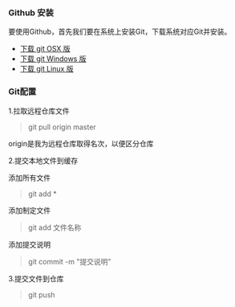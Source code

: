 ### Github 安装

要使用Github，首先我们要在系统上安装Git，下载系统对应Git并安装。

- [下载 git OSX 版](http://code.google.com/p/git-osx-installer/downloads/list?can=3)
- [下载 git Windows 版](http://msysgit.github.io/)
- [下载 git Linux 版](http://book.git-scm.com/2_installing_git.html)

### Git配置



1.拉取远程仓库文件

> git pull origin master

origin是我为远程仓库取得名次，以便区分仓库

2.提交本地文件到缓存

添加所有文件

> git add *

添加制定文件

> git add 文件名称

添加提交说明

> git commit -m "提交说明"

3.提交文件到仓库

> git push